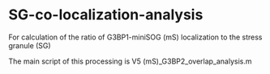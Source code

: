 # SG-co-localization-analysis
For calculation of the ratio of G3BP1-miniSOG (mS) localization to the stress granule (SG)


The main script of this processing is V5 (mS)_G3BP2_overlap_analysis.m

